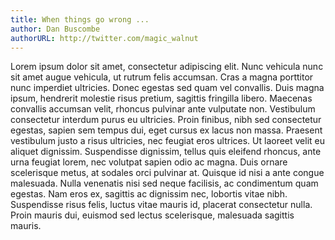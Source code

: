 ```yaml
---
title: When things go wrong ...
author: Dan Buscombe
authorURL: http://twitter.com/magic_walnut
---
```


Lorem ipsum dolor sit amet, consectetur adipiscing elit. Nunc vehicula nunc sit amet augue vehicula, ut rutrum felis accumsan. Cras a magna porttitor nunc imperdiet ultricies. Donec egestas sed quam vel convallis. Duis magna ipsum, hendrerit molestie risus pretium, sagittis fringilla libero. Maecenas convallis accumsan velit, rhoncus pulvinar ante vulputate non. Vestibulum consectetur interdum purus eu ultricies. Proin finibus, nibh sed consectetur egestas, sapien sem tempus dui, eget cursus ex lacus non massa. Praesent vestibulum justo a risus ultricies, nec feugiat eros ultrices. Ut laoreet velit eu aliquet dignissim. Suspendisse dignissim, tellus quis eleifend rhoncus, ante urna feugiat lorem, nec volutpat sapien odio ac magna. Duis ornare scelerisque metus, at sodales orci pulvinar at. Quisque id nisi a ante congue malesuada. Nulla venenatis nisi sed neque facilisis, ac condimentum quam egestas. Nam eros ex, sagittis ac dignissim nec, lobortis vitae nibh. Suspendisse risus felis, luctus vitae mauris id, placerat consectetur nulla. Proin mauris dui, euismod sed lectus scelerisque, malesuada sagittis mauris.
